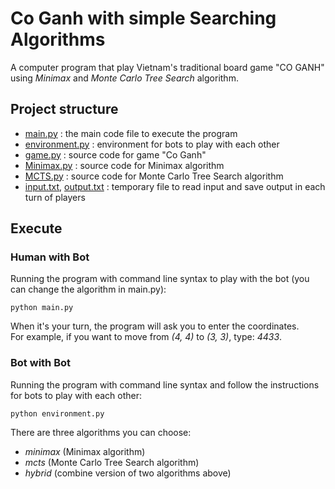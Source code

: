 # Co Ganh with simple Searching Algorithms
A computer program that play Vietnam's traditional board game "CO GANH" using *Minimax* and *Monte Carlo Tree Search* algorithm.

## Project structure
* [main.py](./main.py) 		                              : the main code file to execute the program
* [environment.py](./environment.py) 		              : environment for bots to play with each other
* [game.py](./game.py) 		                              : source code for game "Co Ganh"
* [Minimax.py](./Mimimax.py) 		                        : source code for Minimax algorithm
* [MCTS.py](./MCTS.py) 		                              : source code for Monte Carlo Tree Search algorithm
* [input.txt](./input.txt), [output.txt](./output.txt)  : temporary file to read input and save output in each turn of players

## Execute
### Human with Bot
Running the program with command line syntax to play with the bot (you can change the algorithm in main.py):
```
python main.py
```
When it's your turn, the program will ask you to enter the coordinates.<br /> 
For example, if you want to move from *(4, 4)* to *(3, 3)*, type: *4433*.

### Bot with Bot
Running the program with command line syntax and follow the instructions for bots to play with each other:
```
python environment.py
```
There are three algorithms you can choose:
* *minimax* (Minimax algorithm)
* *mcts* (Monte Carlo Tree Search algorithm)
* *hybrid* (combine version of two algorithms above)<br />